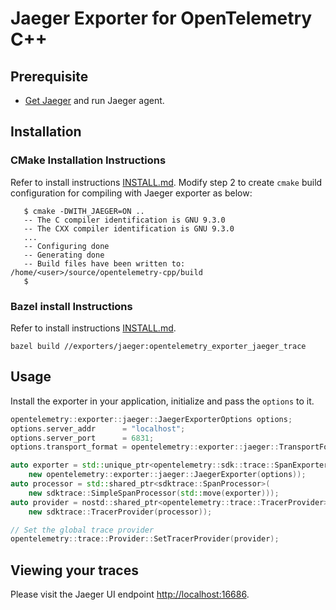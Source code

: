 # Jaeger Exporter for OpenTelemetry C++

## Prerequisite

* [Get Jaeger](https://www.jaegertracing.io/docs/getting-started/) and run
  Jaeger agent.

## Installation

### CMake Installation Instructions

Refer to install instructions
[INSTALL.md](../../INSTALL.md#building-as-standalone-cmake-project). Modify step
2 to create `cmake` build configuration for compiling with Jaeger exporter as
below:

```console
   $ cmake -DWITH_JAEGER=ON ..
   -- The C compiler identification is GNU 9.3.0
   -- The CXX compiler identification is GNU 9.3.0
   ...
   -- Configuring done
   -- Generating done
   -- Build files have been written to: /home/<user>/source/opentelemetry-cpp/build
   $
```

### Bazel install Instructions

Refer to install instructions
[INSTALL.md](../../INSTALL.md#building-as-standalone-bazel-project).

```console
bazel build //exporters/jaeger:opentelemetry_exporter_jaeger_trace
```

## Usage

Install the exporter in your application, initialize and pass the `options` to it.

```cpp
opentelemetry::exporter::jaeger::JaegerExporterOptions options;
options.server_addr      = "localhost";
options.server_port      = 6831;
options.transport_format = opentelemetry::exporter::jaeger::TransportFormat::kThriftUdpCompact;

auto exporter = std::unique_ptr<opentelemetry::sdk::trace::SpanExporter>(
    new opentelemetry::exporter::jaeger::JaegerExporter(options));
auto processor = std::shared_ptr<sdktrace::SpanProcessor>(
    new sdktrace::SimpleSpanProcessor(std::move(exporter)));
auto provider = nostd::shared_ptr<opentelemetry::trace::TracerProvider>(
    new sdktrace::TracerProvider(processor));

// Set the global trace provider
opentelemetry::trace::Provider::SetTracerProvider(provider);

```

## Viewing your traces

Please visit the Jaeger UI endpoint <http://localhost:16686>.
